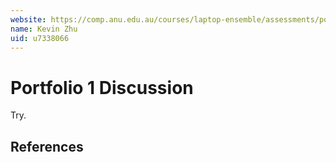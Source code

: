 ```yaml
---
website: https://comp.anu.edu.au/courses/laptop-ensemble/assessments/portfolio/
name: Kevin Zhu
uid: u7338066
---
```


# Portfolio 1 Discussion

Try.

## References

